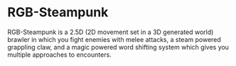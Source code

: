 # RGB-Steampunk
RGB-Steampunk is a 2.5D (2D movement set in a 3D generated world) brawler in which you fight enemies with melee attacks, a steam powered grappling claw, and a magic powered word shifting system which gives you multiple approaches to encounters.
